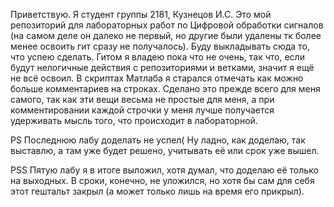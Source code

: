 Приветствую. Я студент группы 2181, Кузнецов И.С. Это мой репозиторий для лабораторных работ по Цифровой обработки сигналов (на самом деле он далеко не первый, но другие были удалены тк более менее освоить гит сразу не получалось).
Буду выкладывать сюда то, что успею сделать. 
Гитом я владею пока что не очень, так что, если будут нелогичные действия с репозиториями и ветками, значит я ещё не всё освоил. 
В скриптах Матлаба я старался отмечать как можно больше комментариев на строках. Сделано это прежде всего для меня самого, так как эти вещи 
весьма не простые для меня, а при комментировании каждой строчки у меня лучше получается удерживать мысль того, что происходит в лабораторной. 

PS 
Последнюю лабу доделать не успел(
Ну ладно, как доделаю, так выставлю, а там уже будет решено, учитывать её или срок уже вышел.

PSS
Пятую лабу я в итоге выложил, хотя думал, что доделаю её только на выходных. В сроки, конечно, не уложился, но хотя бы сам для себя этот гештальт закрыл (а может только лишь на время его прикрыл).
